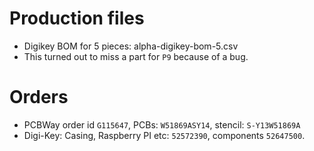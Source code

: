 # Production files

* Digikey BOM for 5 pieces: alpha-digikey-bom-5.csv
 * This turned out to miss a part for `P9` because of a bug.

# Orders

* PCBWay order id `G115647`, PCBs: `W51869ASY14`, stencil: `S-Y13W51869A`
* Digi-Key: Casing, Raspberry PI etc: `52572390`, components `52647500`.
